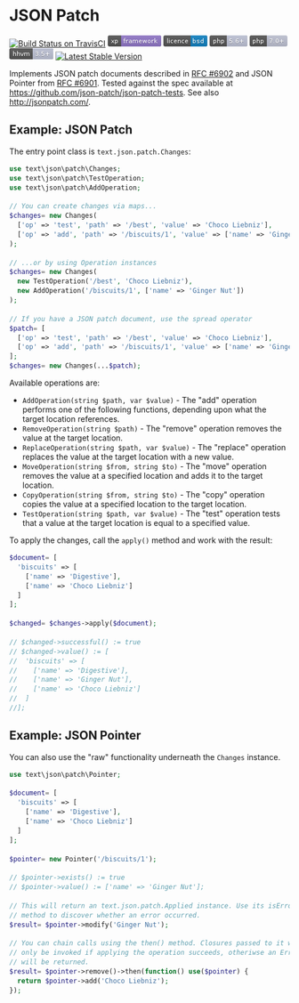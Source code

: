 JSON Patch
==========

[![Build Status on TravisCI](https://secure.travis-ci.org/xp-forge/json-patch.svg)](http://travis-ci.org/xp-forge/json-patch)
[![XP Framework Module](https://raw.githubusercontent.com/xp-framework/web/master/static/xp-framework-badge.png)](https://github.com/xp-framework/core)
[![BSD Licence](https://raw.githubusercontent.com/xp-framework/web/master/static/licence-bsd.png)](https://github.com/xp-framework/core/blob/master/LICENCE.md)
[![Required PHP 5.6+](https://raw.githubusercontent.com/xp-framework/web/master/static/php-5_6plus.png)](http://php.net/)
[![Supports PHP 7.0+](https://raw.githubusercontent.com/xp-framework/web/master/static/php-7_0plus.png)](http://php.net/)
[![Supports HHVM 3.5+](https://raw.githubusercontent.com/xp-framework/web/master/static/hhvm-3_5plus.png)](http://hhvm.com/)
[![Latest Stable Version](https://poser.pugx.org/xp-forge/json-patch/version.png)](https://packagist.org/packages/xp-forge/json-patch)

Implements JSON patch documents described in [RFC #6902](http://tools.ietf.org/html/rfc6902) and JSON Pointer from [RFC #6901](http://tools.ietf.org/html/rfc6901). Tested against the spec available at https://github.com/json-patch/json-patch-tests. See also http://jsonpatch.com/. 

Example: JSON Patch
-------------------
The entry point class is `text.json.patch.Changes`:

```php
use text\json\patch\Changes;
use text\json\patch\TestOperation;
use text\json\patch\AddOperation;

// You can create changes via maps...
$changes= new Changes(
  ['op' => 'test', 'path' => '/best', 'value' => 'Choco Liebniz'],
  ['op' => 'add', 'path' => '/biscuits/1', 'value' => ['name' => 'Ginger Nut']]
);

// ...or by using Operation instances
$changes= new Changes(
  new TestOperation('/best', 'Choco Liebniz'),
  new AddOperation('/biscuits/1', ['name' => 'Ginger Nut'])
);

// If you have a JSON patch document, use the spread operator
$patch= [
  ['op' => 'test', 'path' => '/best', 'value' => 'Choco Liebniz'],
  ['op' => 'add', 'path' => '/biscuits/1', 'value' => ['name' => 'Ginger Nut']]
];
$changes= new Changes(...$patch);
```

Available operations are:

* `AddOperation(string $path, var $value)` - The "add" operation performs one of the following functions, depending upon what the target location references.
* `RemoveOperation(string $path)` - The "remove" operation removes the value at the target location.
* `ReplaceOperation(string $path, var $value)` - The "replace" operation replaces the value at the target location with a new value. 
* `MoveOperation(string $from, string $to)` - The "move" operation removes the value at a specified location and adds it to the target location.
* `CopyOperation(string $from, string $to)` - The "copy" operation copies the value at a specified location to the target location.
* `TestOperation(string $path, var $value)` - The "test" operation tests that a value at the target location is equal to a specified value.

To apply the changes, call the `apply()` method and work with the result:

```php
$document= [
  'biscuits' => [
    ['name' => 'Digestive'],
    ['name' => 'Choco Liebniz']
  ]
];

$changed= $changes->apply($document);

// $changed->successful() := true
// $changed->value() := [
//  'biscuits' => [
//    ['name' => 'Digestive'],
//    ['name' => 'Ginger Nut'],
//    ['name' => 'Choco Liebniz']
//  ]
//];
```

Example: JSON Pointer
---------------------
You can also use the "raw" functionality underneath the `Changes` instance.

```php
use text\json\patch\Pointer;

$document= [
  'biscuits' => [
    ['name' => 'Digestive'],
    ['name' => 'Choco Liebniz']
  ]
];

$pointer= new Pointer('/biscuits/1');

// $pointer->exists() := true
// $pointer->value() := ['name' => 'Ginger Nut'];

// This will return an text.json.patch.Applied instance. Use its isError() 
// method to discover whether an error occurred.
$result= $pointer->modify('Ginger Nut');

// You can chain calls using the then() method. Closures passed to it will
// only be invoked if applying the operation succeeds, otheriwse an Error
// will be returned.
$result= $pointer->remove()->then(function() use($pointer) {
  return $pointer->add('Choco Liebniz');
});
```